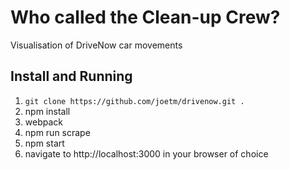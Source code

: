 # Who called the Clean-up Crew?

Visualisation of DriveNow car movements

## Install and Running

1. `git clone https://github.com/joetm/drivenow.git .`
2. npm install
3. webpack
4. npm run scrape
5. npm start
6. navigate to http://localhost:3000 in your browser of choice

